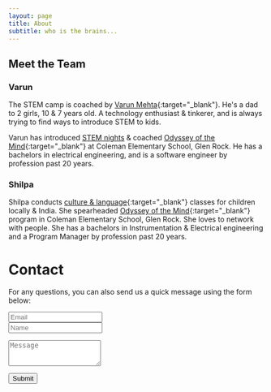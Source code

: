 ```yaml
---
layout: page
title: About
subtitle: who is the brains...
---
```


## Meet the Team

### Varun

The STEM camp is coached by [Varun Mehta](https://linkedin.com/in/varunrmehta){:target="_blank"}. He's a dad to 2 girls, 10 & 7 years old. A technology enthusiast & tinkerer, and is always trying to find ways to introduce STEM to kids.

Varun has introduced [STEM nights](/shop) & coached [Odyssey of the Mind](https://www.odysseyofthemind.com/){:target="_blank"} at Coleman Elementary School, Glen Rock. He has a bachelors in electrical engineering, and is a software engineer by profession past 20 years.

### Shilpa

Shilpa conducts [culture & language](https://www.jnanaprabodhinifoundation.org/projects){:target="_blank"} classes for children locally & India. She spearheaded [Odyssey of the Mind](https://www.odysseyofthemind.com/){:target="_blank"} program in Coleman Elementary School, Glen Rock. She loves to network with people. She has a bachelors in Instrumentation & Electrical engineering and a Program Manager by profession past 20 years.



# Contact

<form action="https://formspree.io/f/xpzwedgw" method="POST" class="form" id="contact-form">
  <p>For any questions, you can also send us a quick message using the form below:</p>
  <p>
  <div class="row">
    <div class="col-xs-6">
      <input type="email" name="email_from" class="form-control input-lg" placeholder="Email" title="Email">
    </div>
    <div class="col-xs-6">
      <input type="text" name="name" class="form-control input-lg" placeholder="Name" title="Name">
    </div>
  </div>
  </p>
  <input type="hidden" name="_subject" value="New submission from braineatingmachines.com">
  <p>
  <textarea type="text" name="message" class="form-control input-lg" placeholder="Message" title="Message" required="required" rows="3"></textarea>
  </p>
  <input type="text" name="_gotcha" style="display:none">
  <input type="hidden" name="_next" value="?message=Your message was sent successfully, thanks!">
  <p style="align:right">
  <button type="submit" class="btn btn-lg btn-primary">Submit</button>
  </p>
</form>
